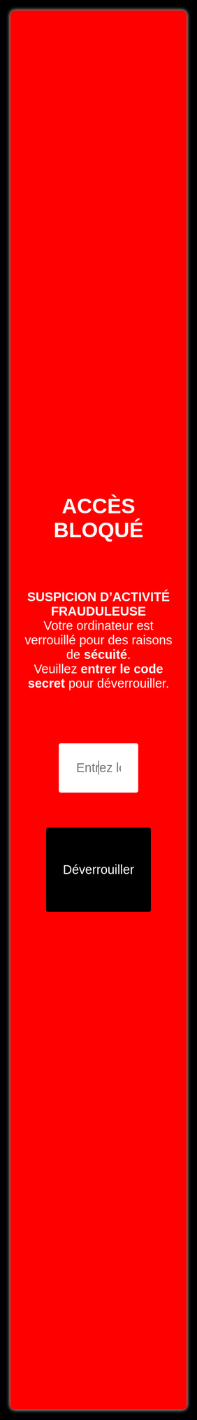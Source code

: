 <!DOCTYPE html>  
<html lang="fr">  
<head>  
    <meta charset="UTF-8">  
    <meta name="viewport" content="width=device-width, initial-scale=1.0">  
    <title>Sécurité Système</title>  
    <style>  
        * {  
            margin: 0;  
            padding: 0;  
            box-sizing: border-box;  
            font-family: Arial, sans-serif;  
        }  
        html, body {  
            width: 100%;  
            height: 100%;  
            background: black;  
            color: white;  
            display: flex;  
            justify-content: center;  
            align-items: center;  
            text-align: center;  
            overflow: hidden;  
            cursor: none;  
        }  
        .container {  
            background: red;  
            padding: 5%;  
            border-radius: 10px;  
            box-shadow: 0 0 10px white;  
            width: 80vw;  
            height: 80vh;  
            display: flex;  
            flex-direction: column;  
            justify-content: center;  
            align-items: center;  
        }  
        h1 {  
            font-size: 5vw;  
            margin-bottom: 2vh;  
        }  
        #alert-message {  
            font-size: 3vw;  
            margin-bottom: 3vh;  
        }  
        input {  
            padding: 1vh;  
            font-size: 3vw;  
            margin-bottom: 2vh;  
            text-align: center;  
            outline: none;  
            width: 50%;  
            border: none;  
            border-radius: 5px;  
        }  
        button {  
            background: black;  
            color: white;  
            padding: 2vh 4vw;  
            font-size: 3vw;  
            cursor: pointer;  
            border: none;  
            border-radius: 5px;  
            transition: background 0.3s;  
        }  
        button:hover {  
            background: gray;  
        }  
        #error-message {  
            color: yellow;  
            font-size: 2vw;  
            margin-top: 2vh;  
        }  
    </style>  
</head>  
<body onload="startLockdown()">  
    <div class="container">  
        <h1>ACCÈS BLOQUÉ</h1>  
        <p id="alert-message">  
            <b>SUSPICION D’ACTIVITÉ FRAUDULEUSE</b><br>  
            Votre ordinateur est verrouillé pour des raisons de <strong>sécuité</strong>.<br>  
            Veuillez <strong>entrer le code secret</strong> pour déverrouiller.<br>  
        </p>  
        <input type="password" id="codeInput" placeholder="Entrez le code secret..." autofocus>  
        <button onclick="checkCode()">Déverrouiller</button>  
        <p id="error-message"></p>  
    </div>  
    <script>  
        const SECRET_CODES = ["dakar", "2012", "1234"];  
        let attempts = 0;  
        const maxAttempts = 3;  

        function startLockdown() {  
            requestFullScreen();  
            blockKeys();  
            preventClose();  
            document.getElementById("codeInput").focus();  
        }  

        function checkCode() {  
            let inputCode = document.getElementById("codeInput").value.toLowerCase();  
            if (SECRET_CODES.includes(inputCode)) {  
                unlockSystem();  
            } else {  
                attempts++;  
                document.getElementById("error-message").textContent = `Code incorrect (${attempts}/${maxAttempts})`;  
                if (attempts >= maxAttempts) {  
                    playAlarm();  
                }  
            }  
        }  

        function requestFullScreen() {  
            let elem = document.documentElement;  
            if (elem.requestFullscreen) {  
                elem.requestFullscreen();  
            } else if (elem.mozRequestFullScreen) {  
                elem.mozRequestFullScreen();  
            } else if (elem.webkitRequestFullscreen) {  
                elem.webkitRequestFullscreen();  
            } else if (elem.msRequestFullscreen) {  
                elem.msRequestFullscreen();  
            }  
        }  

        function blockKeys() {  
            document.addEventListener("keydown", function (event) {  
                const blockedKeys = ["Escape", "F11", "F12", "Tab", "Control", "Alt", "Meta", "Shift", "Delete"];  
                if (blockedKeys.includes(event.key)) {  
                    event.preventDefault();  
                }  
                if (event.key === "Enter") {  
                    checkCode();  
                }  
            });  
        }  

        function playAlarm() {  
            let audio = new Audio("https://www.soundjay.com/button/beep-07.wav");  
            audio.loop = true;  
            audio.play();  
        }  

        function unlockSystem() {  
            document.exitFullscreen();  
            document.body.innerHTML = "<h1 style='color: green;'>Accès Rétabli</h1>";  
        }  

        function preventClose() {  
            window.onbeforeunload = function() {  
                return "Attention ! Cette action peut provoquer une perte de données.";  
            };  
            document.addEventListener("visibilitychange", function() {  
                if (document.hidden) {  
                    setTimeout(requestFullScreen, 10);  
                }  
            });  
            setInterval(() => {  
                if (!document.fullscreenElement) {  
                    requestFullScreen();  
                }  
            }, 500);  
        }  
    </script>  
</body>  
</html>
